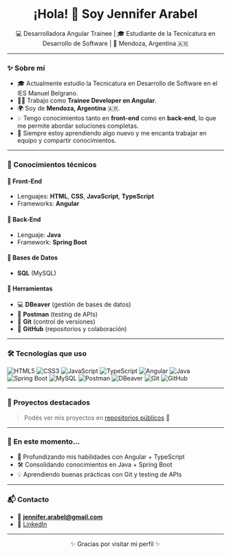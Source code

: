 <h1 align="center">¡Hola! 👋 Soy Jennifer Arabel</h1>

<p align="center">
💻 Desarrolladora Angular Trainee | 🎓 Estudiante de la Tecnicatura en Desarrollo de Software | 📍 Mendoza, Argentina 🇦🇷 
</p>

---

### ✨ Sobre mí

- 🎓 Actualmente estudio la Tecnicatura en Desarrollo de Software en el IES Manuel Belgrano.
- 👩‍💻 Trabajo como **Trainee Developer en Angular**.
- 🌍 Soy de **Mendoza, Argentina** 🇦🇷.
- 💡 Tengo conocimientos tanto en **front-end** como en **back-end**, lo que me permite abordar soluciones completas.
- 🧠 Siempre estoy aprendiendo algo nuevo y me encanta trabajar en equipo y compartir conocimientos.

---

### 🧠 Conocimientos técnicos

#### 🔸 Front-End
- Lenguajes: **HTML**, **CSS**, **JavaScript**, **TypeScript**
- Frameworks: **Angular**
  
#### 🔸 Back-End
- Lenguaje: **Java**
- Framework: **Spring Boot**
  
#### 🔸 Bases de Datos
- **SQL** (MySQL)
  
#### 🔸 Herramientas
- 💻 **DBeaver** (gestión de bases de datos)
- 🔌 **Postman** (testing de APIs)
- 🌱 **Git** (control de versiones)
- 🐙 **GitHub** (repositorios y colaboración)

---

### 🛠️ Tecnologías que uso

![HTML5](https://img.shields.io/badge/-HTML5-E34F26?style=flat&logo=html5&logoColor=white)
![CSS3](https://img.shields.io/badge/-CSS3-1572B6?style=flat&logo=css3)
![JavaScript](https://img.shields.io/badge/-JavaScript-F7DF1E?style=flat&logo=javascript&logoColor=black)
![TypeScript](https://img.shields.io/badge/-TypeScript-3178C6?style=flat&logo=typescript)
![Angular](https://img.shields.io/badge/-Angular-DD0031?style=flat&logo=angular&logoColor=white)
![Java](https://img.shields.io/badge/-Java-007396?style=flat&logo=java&logoColor=white)
![Spring Boot](https://img.shields.io/badge/-SpringBoot-6DB33F?style=flat&logo=spring&logoColor=white)
![MySQL](https://img.shields.io/badge/-MySQL-4479A1?style=flat&logo=mysql&logoColor=white)
![Postman](https://img.shields.io/badge/-Postman-FF6C37?style=flat&logo=postman&logoColor=white)
![DBeaver](https://img.shields.io/badge/-DBeaver-372923?style=flat&logo=dbeaver&logoColor=white)
![Git](https://img.shields.io/badge/-Git-F05032?style=flat&logo=git)
![GitHub](https://img.shields.io/badge/-GitHub-181717?style=flat&logo=github)

---

### 📂 Proyectos destacados



> Podés ver mis proyectos en [repositorios públicos](https://github.com/JenniArabel?tab=repositories) 🚀 

---

### 🎯 En este momento...

- 🚀 Profundizando mis habilidades con Angular + TypeScript
- 🛠️ Consolidando conocimientos en Java + Spring Boot
- 💡 Aprendiendo buenas prácticas con Git y testing de APIs

---

### 📬 Contacto

- 📧 **jennifer.arabel@gmail.com**  
- 💼 [LinkedIn](https://www.linkedin.com/in/jenniferarabel/)  

---

<p align="center">✨ Gracias por visitar mi perfil ✨</p>
